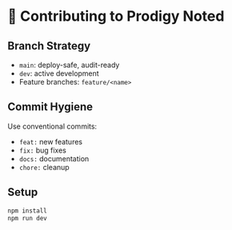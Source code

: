 # 🤝 Contributing to Prodigy Noted

## Branch Strategy
- `main`: deploy-safe, audit-ready
- `dev`: active development
- Feature branches: `feature/<name>`

## Commit Hygiene
Use conventional commits:
- `feat:` new features
- `fix:` bug fixes
- `docs:` documentation
- `chore:` cleanup

## Setup
```bash
npm install
npm run dev
